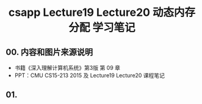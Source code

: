 <h1><center> csapp Lecture19 Lecture20 动态内存分配 学习笔记</center></h1>

## 00. 内容和图片来源说明
- 书籍《深入理解计算机系统》第3版 第 09 章
- PPT：CMU CS15-213 2015 及 Lecture19 Lecture20 课程笔记

## 01. 